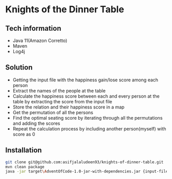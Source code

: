 # Knights of the Dinner Table   

## Tech information
- Java 11(Amazon Corretto)
- Maven
- Log4j


## Solution
- Getting the input file with the happiness gain/lose score among each person
- Extract the names of the people at the table
- Calculate the happiness score between each and every person at the table by extracting the score from the input file
- Store the relation and their happiness score in a map
- Get the permutation of all the persons
- Find the optimal seating score by iterating through all the permutations and adding the scores
- Repeat the calculation process by including another person(myself) with score as 0


## Installation
```sh
git clone git@github.com:asifjalaludeen93/knights-of-dinner-table.git
mvn clean package
java -jar target\AdventOfCode-1.0-jar-with-dependencies.jar {input-file-path}
```
